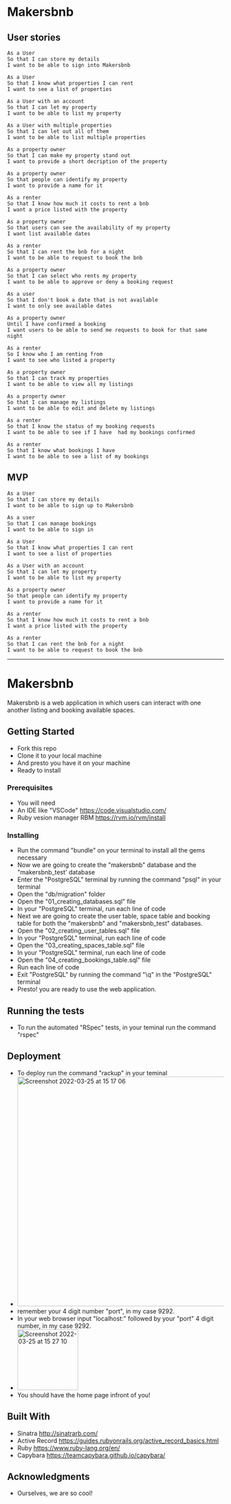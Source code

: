 # Makersbnb

## User stories
```
As a User
So that I can store my details
I want to be able to sign into Makersbnb
```
```
As a User
So that I know what properties I can rent
I want to see a list of properties
```
```
As a User with an account
So that I can let my property
I want to be able to list my property
```
```
As a User with multiple properties
So that I can let out all of them
I want to be able to list multiple properties
```
```
As a property owner
So that I can make my property stand out
I want to provide a short decription of the property
```
```
As a property owner
So that people can identify my property
I want to provide a name for it
```
```
As a renter
So that I know how much it costs to rent a bnb
I want a price listed with the property
```
```
As a property owner
So that users can see the availability of my property
I want list available dates
```
```
As a renter
So that I can rent the bnb for a night
I want to be able to request to book the bnb
```
```
As a property owner
So that I can select who rents my property
I want to be able to approve or deny a booking request
```
```
As a user
So that I don't book a date that is not available
I want to only see available dates
```
```
As a property owner
Until I have confirmed a booking
I want users to be able to send me requests to book for that same night
```
```
As a renter
So I know who I am renting from
I want to see who listed a property
```
```
As a property owner
So that I can track my properties
I want to be able to view all my listings
```
```
As a property owner
So that I can manage my listings
I want to be able to edit and delete my listings
```
```
As a renter
So that I know the status of my booking requests
I want to be able to see if I have  had my bookings confirmed
```
```
As a renter
So that I know what bookings I have
I want to be able to see a list of my bookings
```

## MVP 
```
As a User
So that I can store my details
I want to be able to sign up to Makersbnb
```
```
As a user
So that I can manage bookings
I want to be able to sign in
```
```
As a User
So that I know what properties I can rent
I want to see a list of properties
```
```
As a User with an account
So that I can let my property
I want to be able to list my property
```
```
As a property owner
So that people can identify my property
I want to provide a name for it
```
```
As a renter
So that I know how much it costs to rent a bnb
I want a price listed with the property
```
```
As a renter
So that I can rent the bnb for a night
I want to be able to request to book the bnb
```
------------------------------------------------------------------------------------------
# Makersbnb

Makersbnb is a web application in which users can interact with one another listing and booking available spaces.

## Getting Started

- Fork this repo
- Clone it to your local machine
- And presto you have it on your machine
- Ready to install

### Prerequisites

- You will need 
- An IDE like "VSCode" https://code.visualstudio.com/
- Ruby vesion manager RBM https://rvm.io/rvm/install

### Installing

- Run the command "bundle" on your terminal to install all the gems necessary
- Now we are going to create the "makersbnb" database and the "makersbnb_test' database
- Enter the "PostgreSQL" terminal by running the command "psql" in your terminal 
- Open the "db/migration" folder
- Open the "01_creating_databases.sql" file
- In your "PostgreSQL" terminal, run each line of code
- Next we are going to create the user table, space table and booking table for both the "makersbnb" and "makersbnb_test" databases.
- Open the "02_creating_user_tables.sql" file
- In your "PostgreSQL" terminal, run each line of code
- Open the "03_creating_spaces_table.sql" file
- In your "PostgreSQL" terminal, run each line of code
- Open the "04_creating_bookings_table.sql" file
- Run each line of code 
- Exit "PostgreSQL" by running the command "\q" in the "PostgreSQL" terminal
- Presto! you are ready to use the web application.

## Running the tests

- To run the automated "RSpec" tests, in your teminal run the command  "rspec"

## Deployment

- To deploy run the command "rackup" in your teminal 
- <img width="534" alt="Screenshot 2022-03-25 at 15 17 06" src="https://user-images.githubusercontent.com/92959738/160151865-f09a7f1d-b0ca-4040-b39b-70dc6d3d113c.png">
- remember your  4 digit number "port", in my case 9292.
- In your web browser input "localhost:" followed by your "port" 4 digit number, in my case 9292.
- <img width="141" alt="Screenshot 2022-03-25 at 15 27 10" src="https://user-images.githubusercontent.com/92959738/160157116-fd2a9066-03e4-43e4-b12b-3d19c3db4f94.png">
- You should have the home page infront of you!


## Built With

* Sinatra http://sinatrarb.com/
* Active Record https://guides.rubyonrails.org/active_record_basics.html
* Ruby https://www.ruby-lang.org/en/
* Capybara https://teamcapybara.github.io/capybara/

## Acknowledgments

* Ourselves, we are so cool!
